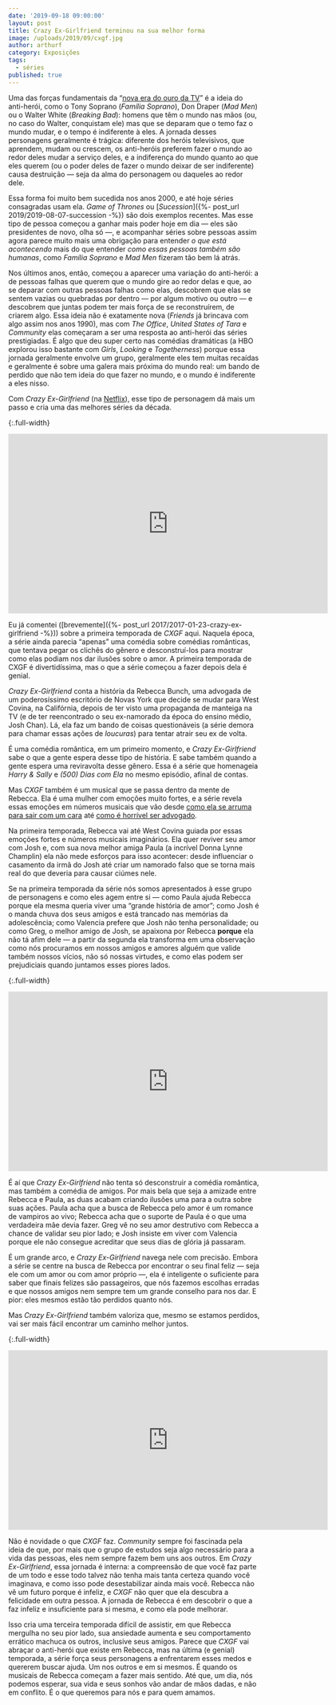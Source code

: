```yaml
---
date: '2019-09-18 09:00:00'
layout: post
title: Crazy Ex-Girlfriend terminou na sua melhor forma
image: /uploads/2019/09/cxgf.jpg
author: arthurf
category: Exposições
tags:
  - séries
published: true
---
```


Uma das forças fundamentais da “[nova era do ouro da TV](https://en.wikipedia.org/wiki/Golden_Age_of_Television_(2000s–present))” é a ideia do anti-herói, como o Tony Soprano (_Família Soprano_), Don Draper (_Mad Men_) ou o Walter White (_Breaking Bad_): homens que têm o mundo nas mãos (ou, no caso do Walter, conquistam ele) mas que se deparam que o temo faz o mundo mudar, e o tempo é indiferente à eles. A jornada desses personagens geralmente é trágica: diferente dos heróis televisivos, que aprendem, mudam ou crescem, os anti-heróis preferem fazer o mundo ao redor deles mudar a serviço deles, e a indiferença do mundo quanto ao que eles querem (ou o poder deles de fazer o mundo deixar de ser indiferente) causa destruição — seja da alma do personagem ou daqueles ao redor dele.

Essa forma foi muito bem sucedida nos anos 2000, e até hoje séries consagradas usam ela. _Game of Thrones_ ou [_Sucession_]({%- post_url 2019/2019-08-07-succession -%}) são dois exemplos recentes. Mas esse tipo de pessoa começou a ganhar mais poder hoje em dia — eles são presidentes de novo, olha só —, e acompanhar séries sobre pessoas assim agora parece muito mais uma obrigação para entender _o que está acontecendo_ mais do que entender _como essas pessoas também são humanas_, como _Família Soprano_ e _Mad Men_ fizeram tão bem lá atrás.

Nos últimos anos, então, começou a aparecer uma variação do anti-herói: a de pessoas falhas que querem que o mundo gire ao redor delas e que, ao se deparar com outras pessoas falhas como elas, descobrem que elas se sentem vazias ou quebradas por dentro — por algum motivo ou outro — e descobrem que juntas podem ter mais força de se reconstruírem, de criarem algo. Essa ideia não é exatamente nova (_Friends_ já brincava com algo assim nos anos 1990), mas com _The Office_, _United States of Tara_ e _Community_ elas começaram a ser uma resposta ao anti-herói das séries prestigiadas. É algo que deu super certo nas comédias dramáticas (a HBO explorou isso bastante com _Girls_, _Looking_ e _Togetherness_) porque essa jornada geralmente envolve um grupo, geralmente eles tem muitas recaídas e geralmente é sobre uma galera mais próxima do mundo real: um bando de perdido que não tem ideia do que fazer no mundo, e o mundo é indiferente a eles nisso.

Com _Crazy Ex-Girlfriend_ (na [Netflix](https://www.netflix.com/title/80066227)), esse tipo de personagem dá mais um passo e cria uma das melhores séries da década.

{:.full-width}
<iframe width="640" height="360" src="https://www.youtube-nocookie.com/embed/RUYhukcMgEo" frameborder="0" allow="accelerometer; autoplay; encrypted-media; gyroscope; picture-in-picture" allowfullscreen></iframe>

Eu já comentei ([brevemente]({%- post_url 2017/2017-01-23-crazy-ex-girlfriend -%})) sobre a primeira temporada de _CXGF_ aqui. Naquela época, a série ainda parecia “apenas” uma comédia sobre comédias românticas, que tentava pegar os clichês do gênero e desconstruí-los para mostrar como elas podiam nos dar ilusões sobre o amor. A primeira temporada de CXGF é divertidíssima, mas o que a série começou a fazer depois dela é genial.

_Crazy Ex-Girlfriend_ conta a história da Rebecca Bunch, uma advogada de um poderosíssimo escritório de Novas York que decide se mudar para West Covina, na Califórnia, depois de ter visto uma propaganda de manteiga na TV (e de ter reencontrado o seu ex-namorado da época do ensino médio, Josh Chan). Lá, ela faz um bando de coisas questionáveis (a série demora para chamar essas ações de _loucuras_) para tentar atrair seu ex de volta.

É uma comédia romântica, em um primeiro momento, e _Crazy Ex-Girlfriend_ sabe o que a gente espera desse tipo de história. E sabe também quando a gente espera uma reviravolta desse gênero. Essa é a série que homenageia _Harry & Sally_ e _(500) Dias com Ela_ no mesmo episódio, afinal de contas.

Mas _CXGF_ também é um musical que se passa dentro da mente de Rebecca. Ela é uma mulher com emoções muito fortes, e a série revela essas emoções em números musicais que vão desde [como ela se arruma para sair com um cara](https://www.youtube-nocookie.com/watch?v=ky-BYK-f154) até [como é horrível ser advogado](https://youtu.be/Xs-UEqJ85KE).

Na primeira temporada, Rebecca vai até West Covina guiada por essas emoções fortes e números musicais imaginários. Ela quer reviver seu amor com Josh e, com sua nova melhor amiga Paula (a incrível Donna Lynne Champlin) ela não mede esforços para isso acontecer: desde influenciar o casamento da irmã do Josh até criar um namorado falso que se torna mais real do que deveria para causar ciúmes nele.

Se na primeira temporada da série nós somos apresentados à esse grupo de personagens e como eles agem entre si — como Paula ajuda Rebecca porque ela mesma queria viver uma “grande história de amor”; como Josh é o manda chuva dos seus amigos e está trancado nas memórias da adolescência; como Valencia prefere que Josh não tenha personalidade; ou como Greg, o melhor amigo de Josh, se apaixona por Rebecca **porque** ela não tá afim dele — a partir da segunda ela transforma em uma observação como nós procuramos em nossos amigos e amores alguém que valide também nossos vícios, não só nossas virtudes, e como elas podem ser prejudiciais quando juntamos esses piores lados.

{:.full-width}
<iframe width="640" height="360" src="https://www.youtube-nocookie.com/embed/bkAjUBtn_TM" frameborder="0" allow="accelerometer; autoplay; encrypted-media; gyroscope; picture-in-picture" allowfullscreen></iframe>

É aí que _Crazy Ex-Girlfriend_ não tenta só desconstruir a comédia romântica, mas também a comédia de amigos. Por mais bela que seja a amizade entre Rebecca e Paula, as duas acabam criando ilusões uma para a outra sobre suas ações. Paula acha que a busca de Rebecca pelo amor é um romance de vampiros ao vivo; Rebecca acha que o suporte de Paula é o que uma verdadeira mãe devia fazer. Greg vê no seu amor destrutivo com Rebecca a chance de validar seu pior lado; e Josh insiste em viver com Valencia porque ele não consegue acreditar que seus dias de glória já passaram.

É um grande arco, e _Crazy Ex-Girlfriend_ navega nele com precisão. Embora a série se centre na busca de Rebecca por encontrar o seu final feliz — seja ele com um amor ou com amor próprio —, ela é inteligente o suficiente para saber que finais felizes são passageiros, que nós fazemos escolhas erradas e que nossos amigos nem sempre tem um grande conselho para nos dar. E pior: eles mesmos estão tão perdidos quanto nós.

Mas _Crazy Ex-Girlfriend_ também valoriza que, mesmo se estamos perdidos, vai ser mais fácil encontrar um caminho melhor juntos.


{:.full-width}
<iframe width="640" height="360" src="https://www.youtube-nocookie.com/embed/OG6HZMMDEYA" frameborder="0" allow="accelerometer; autoplay; encrypted-media; gyroscope; picture-in-picture" allowfullscreen></iframe>

Não é novidade o que _CXGF_ faz. _Community_ sempre foi fascinada pela ideia de que, por mais que o grupo de estudos seja algo necessário para a vida das pessoas, eles nem sempre fazem bem uns aos outros. Em _Crazy Ex-Girlfriend_, essa jornada é interna: a compreensão de que você faz parte de um todo e esse todo talvez não tenha mais tanta certeza quando você imaginava, e como isso pode desestabilizar ainda mais você. Rebecca não vê um futuro porque é infeliz, e _CXGF_ não quer que ela descubra a felicidade em outra pessoa. A jornada de Rebecca é em descobrir o que a faz infeliz e insuficiente para si mesma, e como ela pode melhorar.

Isso cria uma terceira temporada difícil de assistir, em que Rebecca mergulha no seu pior lado, sua ansiedade aumenta e seu comportamento errático machuca os outros, inclusive seus amigos. Parece que _CXGF_ vai abraçar o anti-herói que existe em Rebecca, mas na última (e genial) temporada, a série força seus personagens a enfrentarem esses medos e quererem buscar ajuda. Um nos outros e em si mesmos. É quando os musicais de Rebecca começam a fazer mais sentido. Até que, um dia, nós podemos esperar, sua vida e seus sonhos vão andar de mãos dadas, e não em conflito. É o que queremos para nós e para quem amamos.
